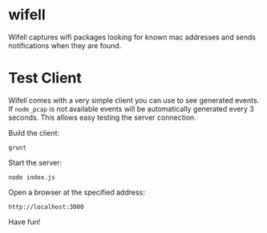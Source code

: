 # wifell

Wifell captures wifi packages looking for known mac addresses and sends notifications when they are found.


# Test Client

Wifell comes with a very simple client you can use to see generated events.
If `node_pcap` is not available events will be automatically generated every 3 seconds.
This allows easy testing the server connection.

Build the client:

`grunt`

Start the server:

`node index.js`

Open a browser at the specified address:

`http://localhost:3000`

Have fun!